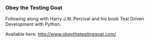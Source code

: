 ### Obey the Testing Goat

Following along with Harry J.W. Percival and his book
Test Driven Development with Python.

Available here:  http://www.obeythetestinggoat.com/